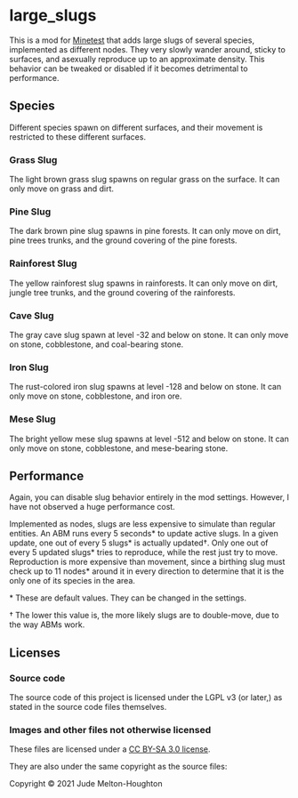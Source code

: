 # large\_slugs

This is a mod for [Minetest][1] that adds large slugs of several species,
implemented as different nodes. They very slowly wander around, sticky to
surfaces, and asexually reproduce up to an approximate density. This behavior
can be tweaked or disabled if it becomes detrimental to performance.


## Species

Different species spawn on different surfaces, and their movement is restricted
to these different surfaces.

### Grass Slug

The light brown grass slug spawns on regular grass on the surface. It can only
move on grass and dirt.

### Pine Slug

The dark brown pine slug spawns in pine forests. It can only move on dirt, pine
trees trunks, and the ground covering of the pine forests.

### Rainforest Slug

The yellow rainforest slug spawns in rainforests. It can only move on dirt,
jungle tree trunks, and the ground covering of the rainforests.

### Cave Slug

The gray cave slug spawn at level -32 and below on stone. It can only move on
stone, cobblestone, and coal-bearing stone.

### Iron Slug

The rust-colored iron slug spawns at level -128 and below on stone. It can only
move on stone, cobblestone, and iron ore.

### Mese Slug

The bright yellow mese slug spawns at level -512 and below on stone. It can only
move on stone, cobblestone, and mese-bearing stone.


## Performance

Again, you can disable slug behavior entirely in the mod settings. However, I
have not observed a huge performance cost.

Implemented as nodes, slugs are less expensive to simulate than regular
entities. An ABM runs every 5 seconds\* to update active slugs. In a given
update, one out of every 5 slugs\* is actually updated†. Only one out of every
5 updated slugs\* tries to reproduce, while the rest just try to move.
Reproduction is more expensive than movement, since a birthing slug must check
up to 11 nodes\* around it in every direction to determine that it is the only
one of its species in the area.

\* These are default values. They can be changed in the settings.

† The lower this value is, the more likely slugs are to double-move, due to the
way ABMs work.


## Licenses

### Source code

The source code of this project is licensed under the LGPL v3 (or later,)
as stated in the source code files themselves.

### Images and other files not otherwise licensed

These files are licensed under a [CC BY-SA 3.0 license][2].

They are also under the same copyright as the source files:

Copyright © 2021 Jude Melton-Houghton


[1]: https://www.minetest.net/
[2]: https://creativecommons.org/licenses/by-sa/3.0/
